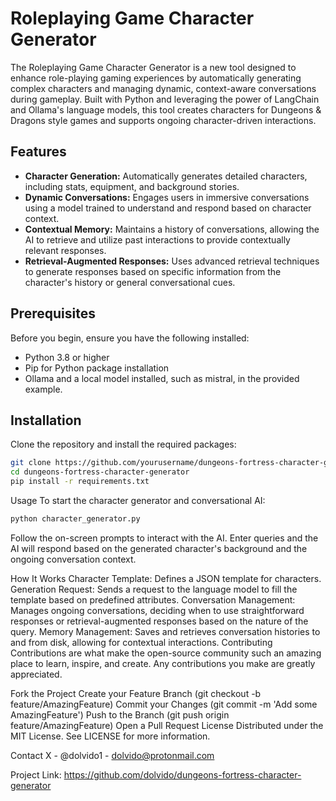 # Roleplaying Game Character Generator

The Roleplaying Game Character Generator is a new tool designed to enhance role-playing gaming experiences by automatically generating complex characters and managing dynamic, context-aware conversations during gameplay. Built with Python and leveraging the power of LangChain and Ollama's language models, this tool creates characters for Dungeons & Dragons style games and supports ongoing character-driven interactions.

## Features

- **Character Generation:** Automatically generates detailed characters, including stats, equipment, and background stories.
- **Dynamic Conversations:** Engages users in immersive conversations using a model trained to understand and respond based on character context.
- **Contextual Memory:** Maintains a history of conversations, allowing the AI to retrieve and utilize past interactions to provide contextually relevant responses.
- **Retrieval-Augmented Responses:** Uses advanced retrieval techniques to generate responses based on specific information from the character's history or general conversational cues.

## Prerequisites

Before you begin, ensure you have the following installed:

- Python 3.8 or higher
- Pip for Python package installation
- Ollama and a local model installed, such as mistral, in the provided example. 

## Installation

Clone the repository and install the required packages:

```bash
git clone https://github.com/yourusername/dungeons-fortress-character-generator.git
cd dungeons-fortress-character-generator
pip install -r requirements.txt
```
Usage
To start the character generator and conversational AI:

```bash
python character_generator.py
```

Follow the on-screen prompts to interact with the AI. Enter queries and the AI will respond based on the generated character's background and the ongoing conversation context.

How It Works
Character Template: Defines a JSON template for characters.
Generation Request: Sends a request to the language model to fill the template based on predefined attributes.
Conversation Management: Manages ongoing conversations, deciding when to use straightforward responses or retrieval-augmented responses based on the nature of the query.
Memory Management: Saves and retrieves conversation histories to and from disk, allowing for contextual interactions.
Contributing
Contributions are what make the open-source community such an amazing place to learn, inspire, and create. Any contributions you make are greatly appreciated.

Fork the Project
Create your Feature Branch (git checkout -b feature/AmazingFeature)
Commit your Changes (git commit -m 'Add some AmazingFeature')
Push to the Branch (git push origin feature/AmazingFeature)
Open a Pull Request
License
Distributed under the MIT License. See LICENSE for more information.

Contact
X - @dolvido1 - dolvido@protonmail.com

Project Link: https://github.com/dolvido/dungeons-fortress-character-generator
